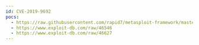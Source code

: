 ```yaml
---
id: CVE-2019-9692
pocs:
  - https://raw.githubusercontent.com/rapid7/metasploit-framework/master/modules/exploits/multi/http/cmsms_showtime2_rce.rb
  - https://www.exploit-db.com/raw/46546
  - https://www.exploit-db.com/raw/46627
---
```

